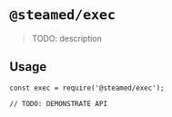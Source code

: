 # `@steamed/exec`

> TODO: description

## Usage

```
const exec = require('@steamed/exec');

// TODO: DEMONSTRATE API
```
